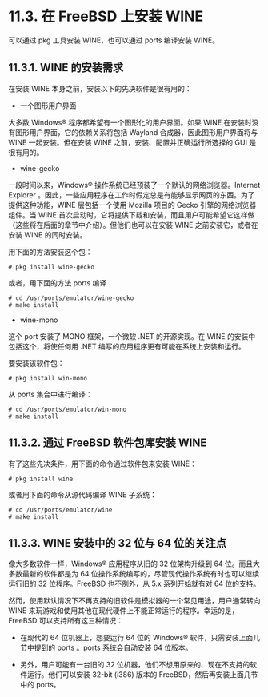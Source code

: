 # 11.3. 在 FreeBSD 上安装 WINE

可以通过 pkg 工具安装 WINE，也可以通过 ports 编译安装 WINE。

## 11.3.1. WINE 的安装需求

在安装 WINE 本身之前，安装以下的先决软件是很有用的：

- 一个图形用户界面

大多数 Windows® 程序都希望有一个图形化的用户界面。如果 WINE 在安装时没有图形用户界面，它的依赖关系将包括 Wayland 合成器，因此图形用户界面将与 WINE 一起安装。但在安装 WINE 之前，安装、配置并正确运行所选择的 GUI 是很有用的。

- wine-gecko

一段时间以来，Windows® 操作系统已经预装了一个默认的网络浏览器。Internet Explorer 。因此，一些应用程序在工作时假定总是有能够显示网页的东西。为了提供这种功能，WINE 层包括一个使用 Mozilla 项目的 Gecko 引擎的网络浏览器组件。当 WINE 首次启动时，它将提供下载和安装，而且用户可能希望它这样做（这些将在后面的章节中介绍）。但他们也可以在安装 WINE 之前安装它，或者在安装 WINE 的同时安装。

用下面的方法安装这个包：
```
# pkg install wine-gecko
```
或者，用下面的方法 ports 编译：
```
# cd /usr/ports/emulator/wine-gecko
# make install
```
- wine-mono

这个 port 安装了 MONO 框架，一个微软 .NET 的开源实现。在 WINE 的安装中包括这个，将使任何用 .NET 编写的应用程序更有可能在系统上安装和运行。

要安装该软件包：
```
# pkg install win-mono
```
从 ports 集合中进行编译：
```
# cd /usr/ports/emulator/win-mono
# make install
```
## 11.3.2. 通过 FreeBSD 软件包库安装 WINE

有了这些先决条件，用下面的命令通过软件包来安装 WINE：
```
# pkg install wine
```
或者用下面的命令从源代码编译 WINE 子系统：
```
# cd /usr/ports/emulator/wine
# make install
```
## 11.3.3.  WINE 安装中的 32 位与 64 位的关注点

像大多数软件一样，Windows® 应用程序从旧的 32 位架构升级到 64 位。而且大多数最新的软件都是为 64 位操作系统编写的，尽管现代操作系统有时也可以继续运行旧的 32 位程序。FreeBSD 也不例外，从 5.x 系列开始就有对 64 位的支持。

然而，使用默认情况下不再支持的旧软件是模拟器的一个常见用途，用户通常转向 WINE 来玩游戏和使用其他在现代硬件上不能正常运行的程序。幸运的是，FreeBSD 可以支持所有这三种情况：

- 在现代的 64 位机器上，想要运行 64 位的 Windows® 软件，只需安装上面几节中提到的 ports 。ports 系统会自动安装 64 位版本。

- 另外，用户可能有一台旧的 32 位机器，他们不想用原来的、现在不支持的软件运行。他们可以安装 32-bit (i386) 版本的 FreeBSD，然后再安装上面几节中的 ports。
